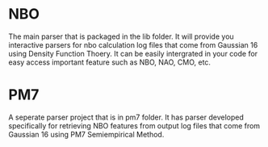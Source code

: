 # NBO
The main parser that is packaged in the lib folder. It will provide you interactive parsers for nbo calculation log files that come from Gaussian 16 using Density Function Thoery. It can be easily intergrated in your code for easy access important feature such as NBO, NAO, CMO, etc.

# PM7
A seperate parser project that is in pm7 folder. It has parser developed specifically for retrieving NBO features from output log files that come from Gaussian 16 using PM7 Semiempirical Method.

